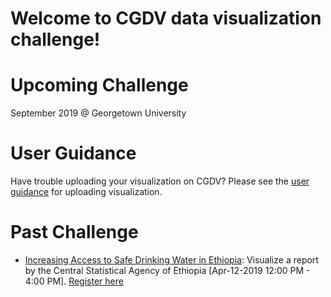 # Welcome to CGDV data visualization challenge!

# Upcoming Challenge

September 2019 @ Georgetown University

# User Guidance

Have trouble uploading your visualization on CGDV? Please see the [user guidance](https://cgdv.github.io/userGuidance/) for uploading visualization. 

# Past Challenge

* [Increasing Access to Safe Drinking Water in Ethiopia](https://cgdv.github.io/challenges/Drinking-Water-Quality-in-Ethiopia/): Visualize a report by the Central Statistical Agency of Ethiopia
[Apr-12-2019 12:00 PM - 4:00 PM]. [Register here](https://www.eventbrite.com/e/cgdv-data-visualization-challenge-tickets-59229510059)